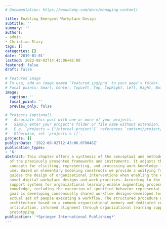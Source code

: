 ```yaml
---
# Documentation: https://wowchemy.com/docs/managing-content/

title: Enabling Emergent Workplace Design
subtitle: ''
summary: ''
authors:
- admin
- Christian Stary
tags: []
categories: []
date: '2019-01-01'
lastmod: 2022-08-02T14:43:06+02:00
featured: false
draft: false

# Featured image
# To use, add an image named `featured.jpg/png` to your page's folder.
# Focal points: Smart, Center, TopLeft, Top, TopRight, Left, Right, BottomLeft, Bottom, BottomRight.
image:
  caption: ''
  focal_point: ''
  preview_only: false

# Projects (optional).
#   Associate this post with one or more of your projects.
#   Simply enter your project's folder or file name without extension.
#   E.g. `projects = ["internal-project"]` references `content/project/deep-learning/index.md`.
#   Otherwise, set `projects = []`.
projects: []
publishDate: '2022-08-02T12:43:06.070048Z'
publication_types:
- '6'
abstract: This chapter offers a synthesis of the conceptual and methodological considerations
  of the previously presented frameworks and instruments. It adjusts the methodological
  concepts for eliciting, representing, and processing work knowledge for practical
  use. Based on elementary modeling constructs we provide a unifying framework that
  guides the design of organizational interventions when enabling the emergence of
  novel digital workplace designs and work practices. According to the architecture,
  support systems for organizational learning enable augmenting processes with work-relevant
  knowledge, including the execution of specified behavior representations. Overall
  goal is developing consensually shared workflow designs—developed for and by the
  actual set of people executing a workflow. The structured procedure allows a generalized
  architecture based on a common organizational memory and dedicated components for
  articulation, informed alignment through organizational learning support, and process
  prototyping.
publication: '*Springer International Publishing*'
---
```

